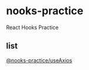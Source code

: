 # nooks-practice
React Hooks Practice

## list
[@nooks-practice/useAxios](https://github.com/imtherealk/nooks-practice/tree/main/useAxios)
